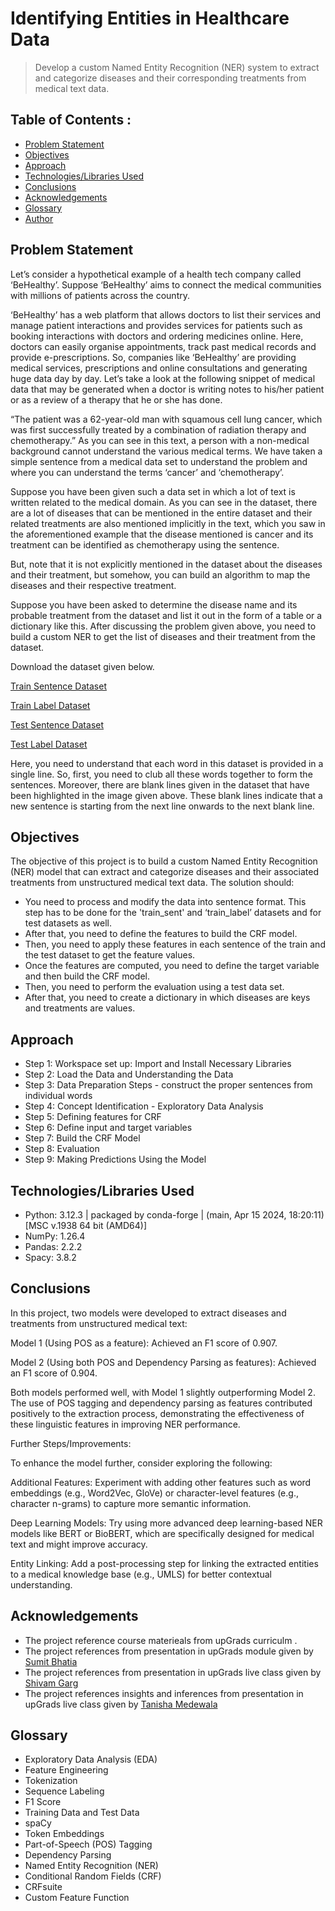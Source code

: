 # Identifying Entities in Healthcare Data
> Develop a custom Named Entity Recognition (NER) system to extract and categorize diseases and their corresponding treatments from medical text data.


## Table of Contents :
* [Problem Statement](#problem-statement)
* [Objectives](#objectives)
* [Approach](#approach)
* [Technologies/Libraries Used](#technologies/libraries-used)
* [Conclusions](#conclusions)
* [Acknowledgements](#acknowledgements)
* [Glossary](#glossary)
* [Author](#author)


## Problem Statement
Let’s consider a hypothetical example of a health tech company called ‘BeHealthy’. Suppose ‘BeHealthy’ aims to connect the medical communities with millions of patients across the country. 

‘BeHealthy’ has a web platform that allows doctors to list their services and manage patient interactions and provides services for patients such as booking interactions with doctors and ordering medicines online. Here, doctors can easily organise appointments, track past medical records and provide e-prescriptions.
So, companies like ‘BeHealthy’ are providing medical services, prescriptions and online consultations and generating huge data day by day.
Let’s take a look at the following snippet of medical data that may be generated when a doctor is writing notes to his/her patient or as a review of a therapy that he or she has done.

“The patient was a 62-year-old man with squamous cell lung cancer, which was first successfully treated by a combination of radiation therapy and chemotherapy.”
As you can see in this text, a person with a non-medical background cannot understand the various medical terms. We have taken a simple sentence from a medical data set to understand the problem and where you can understand the terms ‘cancer’ and ‘chemotherapy’. 

Suppose you have been given such a data set in which a lot of text is written related to the medical domain. As you can see in the dataset, there are a lot of diseases that can be mentioned in the entire dataset and their related treatments are also mentioned implicitly in the text, which you saw in the aforementioned example that the disease mentioned is cancer and its treatment can be identified as chemotherapy using the sentence.

But, note that it is not explicitly mentioned in the dataset about the diseases and their treatment, but somehow, you can build an algorithm to map the diseases and their respective treatment.

Suppose you have been asked to determine the disease name and its probable treatment from the dataset and list it out in the form of a table or a dictionary like this. 
After discussing the problem given above, you need to build a custom NER to get the list of diseases and their treatment from the dataset.

Download the dataset given below.

[Train Sentence Dataset]( https://github.com/som31/Data-Science/blob/main/Synctactic%20Processing/train_sent)

[Train Label Dataset]( https://github.com/som31/Data-Science/blob/main/Synctactic%20Processing/train_label)

[Test Sentence Dataset]( https://github.com/som31/Data-Science/blob/main/Synctactic%20Processing/test_sent)

[Test Label Dataset]( https://github.com/som31/Data-Science/blob/main/Synctactic%20Processing/test_label)

Here, you need to understand that each word in this dataset is provided in a single line. So, first, you need to club all these words together to form the sentences. Moreover, there are blank lines given in the dataset that have been highlighted in the image given above. These blank lines indicate that a new sentence is starting from the next line onwards to the next blank line.

## Objectives
The objective of this project is to build a custom Named Entity Recognition (NER) model that can extract and categorize diseases and their associated treatments from unstructured medical text data. The solution should:

- You need to process and modify the data into sentence format. This step has to be done for the 'train_sent' and ‘train_label’ datasets and for test datasets as well.
- After that, you need to define the features to build the CRF model.
- Then, you need to apply these features in each sentence of the train and the test dataset to get the feature values.
- Once the features are computed, you need to define the target variable and then build the CRF model.
- Then, you need to perform the evaluation using a test data set.
- After that, you need to create a dictionary in which diseases are keys and treatments are values.

## Approach

- Step 1: Workspace set up: Import and Install Necessary Libraries
- Step 2: Load the Data and Understanding the Data
- Step 3: Data Preparation Steps - construct the proper sentences from individual words 
- Step 4: Concept Identification - Exploratory Data Analysis
- Step 5: Defining features for CRF
- Step 6: Define input and target variables
- Step 7: Build the CRF Model
- Step 8: Evaluation
- Step 9: Making Predictions Using the Model
  
## Technologies/Libraries Used
- Python: 3.12.3 | packaged by conda-forge | (main, Apr 15 2024, 18:20:11) [MSC v.1938 64 bit (AMD64)]
- NumPy: 1.26.4
- Pandas: 2.2.2
- Spacy: 3.8.2

## Conclusions
In this project, two models were developed to extract diseases and treatments from unstructured medical text:

Model 1 (Using POS as a feature): Achieved an F1 score of 0.907.

Model 2 (Using both POS and Dependency Parsing as features): Achieved an F1 score of 0.904.

Both models performed well, with Model 1 slightly outperforming Model 2. The use of POS tagging and dependency parsing as features contributed positively to the extraction process, demonstrating the effectiveness of these linguistic features in improving NER performance.

Further Steps/Improvements:

To enhance the model further, consider exploring the following:

Additional Features: Experiment with adding other features such as word embeddings (e.g., Word2Vec, GloVe) or character-level features (e.g., character n-grams) to capture more semantic information.

Deep Learning Models: Try using more advanced deep learning-based NER models like BERT or BioBERT, which are specifically designed for medical text and might improve accuracy.

Entity Linking: Add a post-processing step for linking the extracted entities to a medical knowledge base (e.g., UMLS) for better contextual understanding.

## Acknowledgements

- The project reference course materieals from upGrads curriculm .
- The project references from presentation in upGrads module given by [Sumit Bhatia](https://www.linkedin.com/in/sumitonlinkedin/)
- The project references from presentation in upGrads live class given by [Shivam Garg](https://www.linkedin.com/in/shivam-garg-0494a2ab/)
- The project references insights and inferences from presentation in upGrads live class given by [Tanisha Medewala](https://www.linkedin.com/in/tanishamedewala/)

## Glossary

- Exploratory Data Analysis (EDA)
- Feature Engineering
- Tokenization
- Sequence Labeling
- F1 Score
- Training Data and Test Data
- spaCy
- Token Embeddings
- Part-of-Speech (POS) Tagging
- Dependency Parsing
- Named Entity Recognition (NER)
- Conditional Random Fields (CRF)
- CRFsuite
- Custom Feature Function


